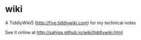 wiki
====

A TiddlyWiki5 (http://five.tiddlywiki.com) for my technical notes

See it online at http://sahiga.github.io/wiki/tiddlywiki.html